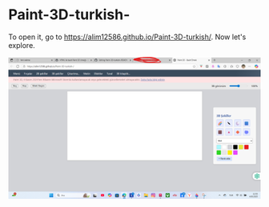 # Paint-3D-turkish-

To open it, go to https://alim12586.github.io/Paint-3D-turkish/. Now let's explore.


![alt text](https://raw.githubusercontent.com/Alim12586/Paint-3D-turkish-/refs/heads/main/2025-09-04%20125602.png)


